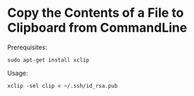 # Copy the Contents of a File to Clipboard from CommandLine

Prerequisites:

`sudo apt-get install xclip`

Usage:

`xclip -sel clip < ~/.ssh/id_rsa.pub`
